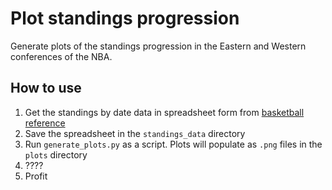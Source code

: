 # Plot standings progression

Generate plots of the standings progression in the Eastern and Western conferences of the NBA.

## How to use

1. Get the standings by date data in spreadsheet form from [basketball reference](https://www.basketball-reference.com/)
2. Save the spreadsheet in the `standings_data` directory
3. Run `generate_plots.py` as a script. Plots will populate as `.png` files in the `plots` directory
4. ????
5. Profit
